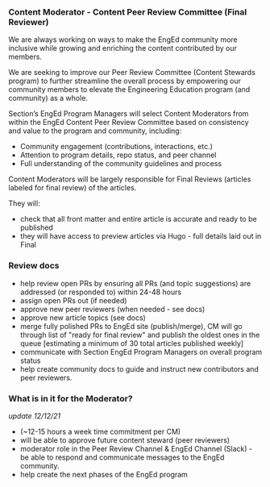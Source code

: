 ### Content Moderator - Content Peer Review Committee (Final Reviewer)
We are always working on ways to make the EngEd community more inclusive while growing and enriching the content contributed by our members.

We are seeking to improve our Peer Review Committee (Content Stewards program) to further streamline the overall process by empowering our community members to elevate the Engineering Education program (and community) as a whole.

Section’s EngEd Program Managers will select Content Moderators from within the EngEd Content Peer Review Committee based on consistency and value to the program and community, including:

- Community engagement (contributions, interactions, etc.)
- Attention to program details, repo status, and peer channel
- Full understanding of the community guidelines and process

Content Moderators will be largely responsible for Final Reviews (articles labeled for final review) of the articles.

They will:
- check that all front matter and entire article is accurate and ready to be published
- they will have access to preview articles via Hugo - full details laid out in Final

### Review docs
- help review open PRs by ensuring all PRs (and topic suggestions) are addressed (or responded to) within 24-48 hours
- assign open PRs out (if needed)
- approve new peer reviewers (when needed - see docs)
- approve new article topics (see docs)
- merge fully polished PRs to EngEd site (publish/merge), CM will go through list of "ready for final review" and publish the oldest ones in the queue [estimating a minimum of 30 total articles published weekly]
- communicate with Section EngEd Program Managers on overall program status
- help create community docs to guide and instruct new contributors and peer reviewers.

### What is in it for the Moderator?
*update 12/12/21*
- (~12-15 hours a week time commitment per CM)
- will be able to approve future content steward (peer reviewers)
- moderator role in the Peer Review Channel & EngEd Channel (Slack) - be able to respond and communicate messages to the EngEd community.
- help create the next phases of the EngEd program
